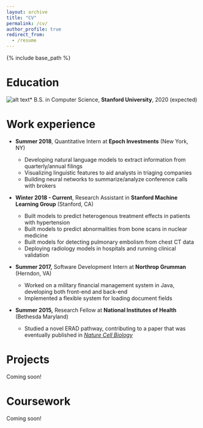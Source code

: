 ```yaml
---
layout: archive
title: "CV"
permalink: /cv/
author_profile: true
redirect_from:
  - /resume
---
```


{% include base_path %}


Education
======
![alt text](https://github.com/andrewhuang121/andrewhuang121.github.io/blob/master/images/stanford.png)* B.S. in Computer Science, **Stanford University**, 2020 (expected)

Work experience
======
* **Summer 2018**, Quantitative Intern at **Epoch Investments** (New York, NY)
  * Developing natural language models to extract information from quarterly/annual filings
  * Visualizing linguistic features to aid analysts in triaging companies
  * Building neural networks to summarize/analyze conference calls with brokers
  
* **Winter 2018 - Current**, Research Assistant in **Stanford Machine Learning Group** (Stanford, CA)
  * Built models to predict heterogenous treatment effects in patients with hypertension
  * Built models to predict abnormalities from bone scans in nuclear medicine
  * Built models for detecting pulmonary embolism from chest CT data
  * Deploying radiology models in hospitals and running clinical validation
  
* **Summer 2017,** Software Development Intern at **Northrop Grumman** (Herndon, VA)
  * Worked on a military financial management system in Java, developing both front-end and back-end
  * Implemented a flexible system for loading document fields
  
* **Summer 2015,** Research Fellow at **National Institutes of Health** (Bethesda Maryland)
  * Studied a novel ERAD pathway, contributing to a paper that was eventually published in [*Nature Cell Biology*](https://www.ncbi.nlm.nih.gov/pubmed/27295555)

  
Projects
======

Coming soon!


Coursework
======

Coming soon!



